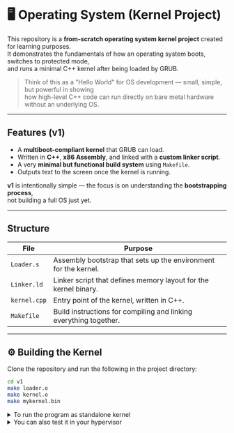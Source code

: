 # 🖥️ Operating System (Kernel Project)

This repository is a **from-scratch operating system kernel project** created for learning purposes.  
It demonstrates the fundamentals of how an operating system boots, switches to protected mode,  
and runs a minimal C++ kernel after being loaded by GRUB.

> Think of this as a "Hello World" for OS development — small, simple, but powerful in showing  
> how high-level C++ code can run directly on bare metal hardware without an underlying OS.

---

## Features (v1)
- A **multiboot-compliant kernel** that GRUB can load.
- Written in **C++**, **x86 Assembly**, and linked with a **custom linker script**.
- A very **minimal but functional build system** using `Makefile`.
- Outputs text to the screen once the kernel is running.

**v1** is intentionally simple — the focus is on understanding the **bootstrapping process**,  
not building a full OS just yet.

---

## Structure

| File         | Purpose                                                                 |
|--------------|-------------------------------------------------------------------------|
| `Loader.s`   | Assembly bootstrap that sets up the environment for the kernel.         |
| `Linker.ld`  | Linker script that defines memory layout for the kernel binary.         |
| `kernel.cpp` | Entry point of the kernel, written in C++.                              |
| `Makefile`   | Build instructions for compiling and linking everything together.       |

---

## ⚙️ Building the Kernel

Clone the repository and run the following in the project directory:

```bash
cd v1
make loader.o
make kernel.o
make mykernel.bin
```

<details>
        <summary>
                To run the program as standalone kernel 
        </summary>

type:
        
```bash
make install
```

Now add following command inside the file in directory /boot/Grub/Grub.cfg to run this kernel:
```bash
### Starting My OPERATING SYSTEM ###
menuentry 'MYOS'{
        multiboot /boot/mykernel.bin*
        boot
}
###  End MY OPERATING SYSTEM ###
```

Reboot your system and you'll see your os listed down.

</details>

<details>
        <summary>
                You can also test it in your hypervisor 
        </summary>

type:
        
```bash
make mykernel.iso
make run
```

⚠️ make sure to edit the makefile before running this command
</details>

